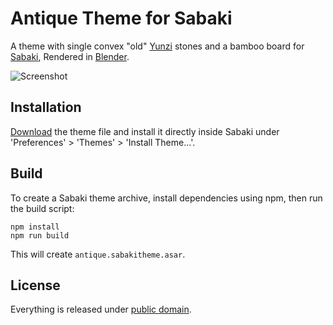# Antique Theme for Sabaki

A theme with single convex "old" [Yunzi](https://en.wikipedia.org/wiki/Yunzi) stones and
a bamboo board for [Sabaki](http://sabaki.yichuanshen.de/),
Rendered in [Blender](https://www.blender.org/).

![Screenshot](AntiqueScreenshot.png)

## Installation

[Download](https://github.com/billhails/SabakiThemes/releases) the theme file and install it directly inside Sabaki
under 'Preferences' > 'Themes' > 'Install Theme...'.

## Build

To create a Sabaki theme archive, install dependencies using npm, then run the build script:

~~~
npm install
npm run build
~~~

This will create `antique.sabakitheme.asar`.

## License

Everything is released under [public domain](http://creativecommons.org/publicdomain/zero/1.0/).
